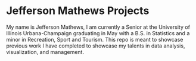 # Jefferson Mathews Projects
My name is Jefferson Mathews, I am currently a Senior at the University of Illinois Urbana-Champaign graduating in May with a B.S. in Statistics and a minor in Recreation, Sport and Tourism. This repo is meant to showcase previous work I have completed to showcase my talents in data analysis, visualization, and management.  
